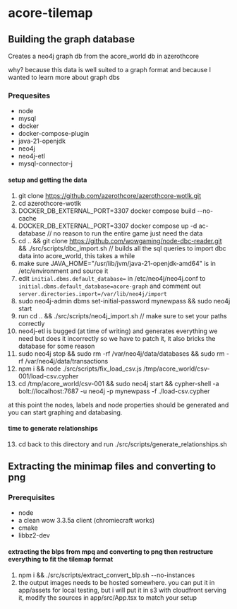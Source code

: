 # acore-tilemap

## Building the graph database

Creates a neo4j graph db from the acore_world db in azerothcore

why? because this data is well suited to a graph format and because I wanted to learn more about graph dbs

### Prequesites

- node
- mysql
- docker
- docker-compose-plugin
- java-21-openjdk
- neo4j
- neo4j-etl
- mysql-connector-j

#### setup and getting the data

1. git clone https://github.com/azerothcore/azerothcore-wotlk.git
2. cd azerothcore-wotlk
3. DOCKER_DB_EXTERNAL_PORT=3307 docker compose build --no-cache
4. DOCKER_DB_EXTERNAL_PORT=3307 docker compose up -d ac-database  // no reason to run the entire game just need the data
5. cd .. && git clone https://github.com/wowgaming/node-dbc-reader.git && ./src/scripts/dbc_import.sh  // builds all the sql queries to import dbc data into acore_world, this takes a while
5. make sure JAVA_HOME="/usr/lib/jvm/java-21-openjdk-amd64" is in /etc/environment and source it
6. edit `initial.dbms.default_database=` in /etc/neo4j/neo4j.conf to `initial.dbms.default_database=acore-graph` and comment out `server.directories.import=/var/lib/neo4j/import`
7. sudo neo4j-admin dbms set-initial-password mynewpass && sudo neo4j start
8. run cd .. && ./src/scripts/neo4j_import.sh  // make sure to set your paths correctly
9. neo4j-etl is bugged (at time of writing) and generates everything we need but does it incorrectly so we have to patch it, it also bricks the database for some reason
10. sudo neo4j stop && sudo rm -rf /var/neo4j/data/databases && sudo rm -rf /var/neo4j/data/transactions
11. npm i && node ./src/scripts/fix_load_csv.js /tmp/acore_world/csv-001/load-csv.cypher
12. cd /tmp/acore_world/csv-001 && sudo neo4j start && cypher-shell -a bolt://localhost:7687 -u neo4j -p mynewpass -f ./load-csv.cypher

at this point the nodes, labels and node properties should be generated and you can start graphing and databasing.

#### time to generate relationships

13. cd back to this directory and run ./src/scripts/generate_relationships.sh

## Extracting the minimap files and converting to png

### Prerequisites 

- node
- a clean wow 3.3.5a client (chromiecraft works)
- cmake
- libbz2-dev

#### extracting the blps from mpq and converting to png then restructure everything to fit the tilemap format

1. npm i && ./src/scripts/extract_convert_blp.sh <wow-Data-dir> <png-output-dir> --no-instances
2. the output images needs to be hosted somewhere. you can put it in app/assets for local testing, but i will put it in s3 with cloudfront serving it, modify the sources in app/src/App.tsx to match your setup
